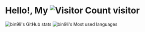 # Hello!, My ![Visitor Count](https://profile-counter.glitch.me/bin9li/count.svg) visitor

![bin9li's GitHub stats](https://github-readme-stats.vercel.app/api?username=bin9li&show_icons=true)
![bin9li's Most used languages](https://github-readme-stats.vercel.app/api/top-langs?username=bin9li&show_icons=true&count_private=true)
